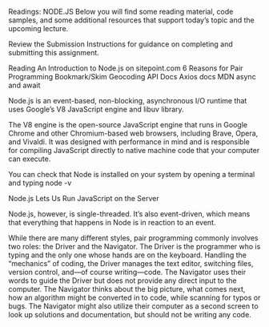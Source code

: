 Readings: NODE.JS
Below you will find some reading material, code samples, and some additional resources that support today’s topic and the upcoming lecture.

Review the Submission Instructions for guidance on completing and submitting this assignment.

Reading
An Introduction to Node.js on sitepoint.com
6 Reasons for Pair Programming
Bookmark/Skim
Geocoding API Docs
Axios docs
MDN async and await


Node.js is an event-based, non-blocking, asynchronous I/O runtime that uses Google’s V8 JavaScript engine and libuv library.

The V8 engine is the open-source JavaScript engine that runs in Google Chrome and other Chromium-based web browsers, including Brave, Opera, and Vivaldi. It was designed with performance in mind and is responsible for compiling JavaScript directly to native machine code that your computer can execute.

You can check that Node is installed on your system by opening a terminal and typing node -v

Node.js Lets Us Run JavaScript on the Server

Node.js, however, is single-threaded. It’s also event-driven, which means that everything that happens in Node is in reaction to an event.

While there are many different styles, pair programming commonly involves two roles: the Driver and the Navigator. The Driver is the programmer who is typing and the only one whose hands are on the keyboard. Handling the “mechanics” of coding, the Driver manages the text editor, switching files, version control, and—of course writing—code. The Navigator uses their words to guide the Driver but does not provide any direct input to the computer. The Navigator thinks about the big picture, what comes next, how an algorithm might be converted in to code, while scanning for typos or bugs. The Navigator might also utilize their computer as a second screen to look up solutions and documentation, but should not be writing any code.

